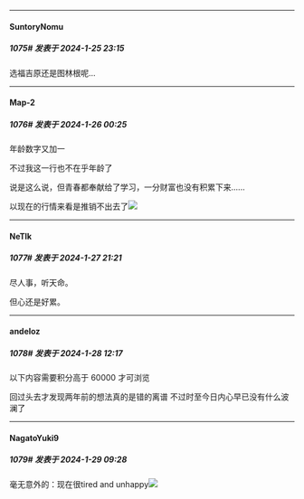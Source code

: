 
*****

####  SuntoryNomu  
##### 1075#       发表于 2024-1-25 23:15

选福吉原还是图林根呢…


*****

####  Map-2  
##### 1076#       发表于 2024-1-26 00:25

年龄数字又加一

不过我这一行也不在乎年龄了

说是这么说，但青春都奉献给了学习，一分财富也没有积累下来......

以现在的行情来看是推销不出去了<img src="https://static.saraba1st.com/image/smiley/face2017/034.png" referrerpolicy="no-referrer">


*****

####  NeTlk  
##### 1077#       发表于 2024-1-27 21:21

尽人事，听天命。

但心还是好累。


*****

####  andeloz  
##### 1078#       发表于 2024-1-28 12:17

以下内容需要积分高于 60000 才可浏览

回过头去才发现两年前的想法真的是错的离谱 不过时至今日内心早已没有什么波澜了


*****

####  NagatoYuki9  
##### 1079#       发表于 2024-1-29 09:28

毫无意外的：现在很tired and unhappy<img src="https://static.saraba1st.com/image/smiley/face2017/122.png" referrerpolicy="no-referrer">


